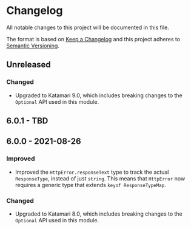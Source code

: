 # Changelog
All notable changes to this project will be documented in this file.

The format is based on [Keep a Changelog](http://keepachangelog.com/en/1.0.0/)
and this project adheres to [Semantic Versioning](http://semver.org/spec/v2.0.0.html).

## Unreleased

### Changed
- Upgraded to Katamari 9.0, which includes breaking changes to the `Optional` API used in this module.

## 6.0.1 - TBD

## 6.0.0 - 2021-08-26

### Improved
- Improved the `HttpError.responseText` type to track the actual `ResponseType`, instead of just `string`. This means that `HttpError` now requires a generic type that extends `keyof ResponseTypeMap`.

### Changed
- Upgraded to Katamari 8.0, which includes breaking changes to the `Optional` API used in this module.

